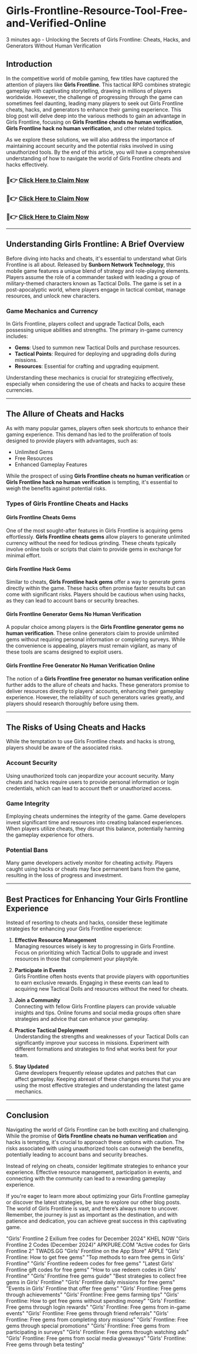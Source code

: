 # Girls-Frontline-Resource-Tool-Free-and-Verified-Online
3 minutes ago - Unlocking the Secrets of Girls Frontline: Cheats, Hacks, and Generators Without Human Verification

## Introduction

In the competitive world of mobile gaming, few titles have captured the attention of players like **Girls Frontline**. This tactical RPG combines strategic gameplay with captivating storytelling, drawing in millions of players worldwide. However, the challenge of progressing through the game can sometimes feel daunting, leading many players to seek out Girls Frontline cheats, hacks, and generators to enhance their gaming experience. This blog post will delve deep into the various methods to gain an advantage in Girls Frontline, focusing on **Girls Frontline cheats no human verification**, **Girls Frontline hack no human verification**, and other related topics.

As we explore these solutions, we will also address the importance of maintaining account security and the potential risks involved in using unauthorized tools. By the end of this article, you will have a comprehensive understanding of how to navigate the world of Girls Frontline cheats and hacks effectively.

### 🔴👉 [Click Here to Claim Now](https://suberapps.com/uploads/data/000/950/493/original/1_Girls_Frontline_Generator.html)  
### 🔴👉 [Click Here to Claim Now](https://suberapps.com/uploads/data/000/950/493/original/1_Girls_Frontline_Generator.html)  
### 🔴👉 [Click Here to Claim Now](https://suberapps.com/uploads/data/000/950/493/original/1_Girls_Frontline_Generator.html)  

---

## Understanding Girls Frontline: A Brief Overview

Before diving into hacks and cheats, it's essential to understand what Girls Frontline is all about. Released by **Sunborn Network Technology**, this mobile game features a unique blend of strategy and role-playing elements. Players assume the role of a commander tasked with leading a group of military-themed characters known as Tactical Dolls. The game is set in a post-apocalyptic world, where players engage in tactical combat, manage resources, and unlock new characters.

### Game Mechanics and Currency

In Girls Frontline, players collect and upgrade Tactical Dolls, each possessing unique abilities and strengths. The primary in-game currency includes:

- **Gems**: Used to summon new Tactical Dolls and purchase resources.
- **Tactical Points**: Required for deploying and upgrading dolls during missions.
- **Resources**: Essential for crafting and upgrading equipment.

Understanding these mechanics is crucial for strategizing effectively, especially when considering the use of cheats and hacks to acquire these currencies.

---

## The Allure of Cheats and Hacks

As with many popular games, players often seek shortcuts to enhance their gaming experience. This demand has led to the proliferation of tools designed to provide players with advantages, such as:

- Unlimited Gems
- Free Resources
- Enhanced Gameplay Features

While the prospect of using **Girls Frontline cheats no human verification** or **Girls Frontline hack no human verification** is tempting, it's essential to weigh the benefits against potential risks.

### Types of Girls Frontline Cheats and Hacks

#### Girls Frontline Cheats Gems

One of the most sought-after features in Girls Frontline is acquiring gems effortlessly. **Girls Frontline cheats gems** allow players to generate unlimited currency without the need for tedious grinding. These cheats typically involve online tools or scripts that claim to provide gems in exchange for minimal effort.

#### Girls Frontline Hack Gems

Similar to cheats, **Girls Frontline hack gems** offer a way to generate gems directly within the game. These hacks often promise faster results but can come with significant risks. Players should be cautious when using hacks, as they can lead to account bans or security breaches.

#### Girls Frontline Generator Gems No Human Verification

A popular choice among players is the **Girls Frontline generator gems no human verification**. These online generators claim to provide unlimited gems without requiring personal information or completing surveys. While the convenience is appealing, players must remain vigilant, as many of these tools are scams designed to exploit users.

#### Girls Frontline Free Generator No Human Verification Online

The notion of a **Girls Frontline free generator no human verification online** further adds to the allure of cheats and hacks. These generators promise to deliver resources directly to players' accounts, enhancing their gameplay experience. However, the reliability of such generators varies greatly, and players should research thoroughly before using them.

---

## The Risks of Using Cheats and Hacks

While the temptation to use Girls Frontline cheats and hacks is strong, players should be aware of the associated risks.

### Account Security

Using unauthorized tools can jeopardize your account security. Many cheats and hacks require users to provide personal information or login credentials, which can lead to account theft or unauthorized access.

### Game Integrity

Employing cheats undermines the integrity of the game. Game developers invest significant time and resources into creating balanced experiences. When players utilize cheats, they disrupt this balance, potentially harming the gameplay experience for others.

### Potential Bans

Many game developers actively monitor for cheating activity. Players caught using hacks or cheats may face permanent bans from the game, resulting in the loss of progress and investment.

---

## Best Practices for Enhancing Your Girls Frontline Experience

Instead of resorting to cheats and hacks, consider these legitimate strategies for enhancing your Girls Frontline experience:

1. **Effective Resource Management**  
   Managing resources wisely is key to progressing in Girls Frontline. Focus on prioritizing which Tactical Dolls to upgrade and invest resources in those that complement your playstyle.

2. **Participate in Events**  
   Girls Frontline often hosts events that provide players with opportunities to earn exclusive rewards. Engaging in these events can lead to acquiring new Tactical Dolls and resources without the need for cheats.

3. **Join a Community**  
   Connecting with fellow Girls Frontline players can provide valuable insights and tips. Online forums and social media groups often share strategies and advice that can enhance your gameplay.

4. **Practice Tactical Deployment**  
   Understanding the strengths and weaknesses of your Tactical Dolls can significantly improve your success in missions. Experiment with different formations and strategies to find what works best for your team.

5. **Stay Updated**  
   Game developers frequently release updates and patches that can affect gameplay. Keeping abreast of these changes ensures that you are using the most effective strategies and understanding the latest game mechanics.

---

## Conclusion

Navigating the world of Girls Frontline can be both exciting and challenging. While the promise of **Girls Frontline cheats no human verification** and hacks is tempting, it's crucial to approach these options with caution. The risks associated with using unauthorized tools can outweigh the benefits, potentially leading to account bans and security breaches.

Instead of relying on cheats, consider legitimate strategies to enhance your experience. Effective resource management, participation in events, and connecting with the community can lead to a rewarding gameplay experience.

If you're eager to learn more about optimizing your Girls Frontline gameplay or discover the latest strategies, be sure to explore our other blog posts. The world of Girls Frontline is vast, and there’s always more to uncover. Remember, the journey is just as important as the destination, and with patience and dedication, you can achieve great success in this captivating game.


"Girls' Frontline 2 Exilium free codes for December 2024" 
KHEL NOW
"Girls Frontline 2 Codes (December 2024)" 
APKPURE.COM
"Active codes for Girls Frontline 2" 
TWADS.GG
"Girls' Frontline on the App Store" 
APPLE
"Girls' Frontline: How to get free gems"
"Top methods to earn free gems in Girls' Frontline"
"Girls' Frontline redeem codes for free gems"
"Latest Girls' Frontline gift codes for free gems"
"How to use redeem codes in Girls' Frontline"
"Girls' Frontline free gems guide"
"Best strategies to collect free gems in Girls' Frontline"
"Girls' Frontline daily missions for free gems"
"Events in Girls' Frontline that offer free gems"
"Girls' Frontline: Free gems through achievements"
"Girls' Frontline: Free gems farming tips"
"Girls' Frontline: How to get free gems without spending money"
"Girls' Frontline: Free gems through login rewards"
"Girls' Frontline: Free gems from in-game events"
"Girls' Frontline: Free gems through friend referrals"
"Girls' Frontline: Free gems from completing story missions"
"Girls' Frontline: Free gems through special promotions"
"Girls' Frontline: Free gems from participating in surveys"
"Girls' Frontline: Free gems through watching ads"
"Girls' Frontline: Free gems from social media giveaways"
"Girls' Frontline: Free gems through beta testing"
